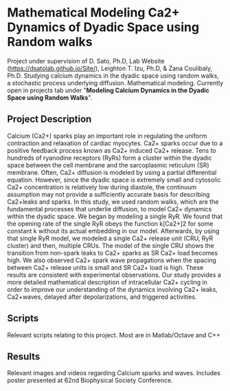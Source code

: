 # Mathematical Modeling Ca2+ Dynamics of Dyadic Space using Random walks
Project under supervision of D. Sato, Ph.D, Lab Website (https://dsatolab.github.io/Site/), Leighton T. Izu, Ph.D, & Zana Coulibaly, Ph.D. Studying calcium dynamics in the dyadic space using random walks, a stochastic process underlying diffusion. Mathematical modeling. Currently open in projects tab under "__Modeling Calcium Dynamics in the Dyadic Space using Random Walks__".

## Project Description
Calcium (Ca2+) sparks play an important role in regulating the uniform contraction and relaxation of cardiac myocytes. Ca2+ sparks occur due to a positive feedback process known as Ca2+ induced Ca2+ release. Tens to hundreds of ryanodine receptors (RyRs) form a cluster within the dyadic space between the cell membrane and the sarcoplasmic reticulum (SR) membrane. Often, Ca2+ diffusion is modeled by using a partial differential equation. However, since the dyadic space is extremely small and cytosolic Ca2+ concentration is relatively low during diastole, the continuum assumption may not provide a sufficiently accurate basis for describing Ca2+leaks and sparks. In this study, we used random walks, which are the fundamental processes that underlie diffusion, to model Ca2+ dynamics within the dyadic space. We began by modeling a single RyR. We found that the opening rate of the single RyR obeys the function k[Ca2+]2 for some constant k without its actual embedding in our model. Afterwards, by using that single RyR model, we modeled a single Ca2+ release unit (CRU, RyR cluster) and then, multiple CRUs. The model of the single CRU shows the transition from non-spark leaks to Ca2+ sparks as SR Ca2+ load becomes high. We also observed Ca2+ spark wave propagations when the spacing between Ca2+ release units is small and SR Ca2+ load is high. These results are consistent with experimental observations. Our study provides a more detailed mathematical description of intracellular Ca2+ cycling in order to improve our understanding of the dynamics involving Ca2+ leaks, Ca2+waves, delayed after depolarizations, and triggered activities.

## Scripts
Relevant scripts relating to this project. Most are in Matlab/Octave and C++

## Results
Relevant images and videos regarding Calcium sparks and waves. Includes poster presented at 62nd Biophysical Society Conference.
